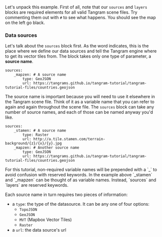 Let's unpack this example. First of all, note that our `sources` and `layers` blocks are required elements for all valid Tangram scene files. Try commenting them out with `#` to see what happens. You should see the map on the left go black.

### Data sources

Let's talk about the `sources` block first. As the word indicates, this is the place where we define our data sources and tell the Tangram engine where to get its vector tiles from. The block takes only one type of parameter, a <strong>source name</strong>.

<pre><code class="language-yaml">sources:
    &#95;mapzen: # A source name
        type: GeoJSON
        url: https://tangrams.github.io/tangram-tutorial/tangram-tutorial-files/countries.geojson
</code></pre>

The source name is important because you will need to use it elsewhere in the Tangram scene file. Think of it as a variable name that you can refer to again and again throughout the scene file. The `sources` block can take any number of source names, and each of those can be named anyway you'd like.

<pre><code class="language-yaml">sources:
    &#95;stamen: # A source name
        type: Raster
        url: http://a.tile.stamen.com/terrain-background/{z}/{x}/{y}.jpg
    &#95;mapzen: # Another source name
        type: GeoJSON
        url: https://tangrams.github.io/tangram-tutorial/tangram-tutorial-files/countries.geojson
</code></pre>

<div class='alert-message'>For this tutorial, non-required variable names will be prepended with a `_` to avoid confusion with reserved keywords.
In the example above `_stamen` and `_mapzen` can be thought of as variable names. Instead, `sources` and `layers` are reserved keywords.</div>

Each source name in turn requires two pieces of information:

* a `type`: the type of the datasource. It can be any one of four options:
    * `TopoJSON`
    * `GeoJSON`
    * `MVT` (Mapbox Vector Tiles)
    * `Raster`
* a `url`: the data source's url

<br>
